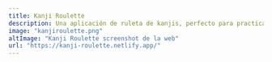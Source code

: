 ```yaml
---
title: Kanji Roulette
description: Una aplicación de ruleta de kanjis, perfecto para practicar tu memorización.
image: "kanjiroulette.png"
altImage: "Kanji Roulette screenshot de la web"
url: "https://kanji-roulette.netlify.app/"
---
```

